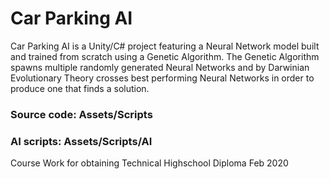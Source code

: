 # Car Parking AI

Car Parking AI is a Unity/C# project featuring a Neural Network model built and trained from scratch using a Genetic Algorithm. The Genetic Algorithm spawns multiple randomly generated Neural Networks and by Darwinian Evolutionary Theory crosses best performing Neural Networks in order to produce one that finds a solution.

### Source code: Assets/Scripts
### AI scripts: Assets/Scripts/AI

Course Work for obtaining Technical Highschool Diploma
Feb 2020
